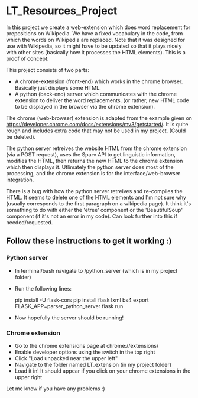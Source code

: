 # LT_Resources_Project

In this project we create a web-extension which does word replacement for prepositions on Wikipedia. We have a fixed vocabulary in the code, from which the words on Wikipedia are replaced. Note that it was designed for use with Wikipedia, so it might have to be updated so that it plays nicely with other sites (basically how it processes the HTML elements). This is a proof of concept. 

This project consists of two parts:
- A chrome-extension (front-end) which works in the chrome browser. Basically just displays some HTML. 
- A python (back-end) server which communicates with the chrome extension to deliver the word replacements. (or rather, new HTML code to be displayed in the browser via the chrome extension). 

The chrome (web-browser) extension is adapted from the example given on https://developer.chrome.com/docs/extensions/mv3/getstarted/. It is quite rough and includes extra code that may not be used in my project. (Could be deleted). 

The python server retreives the website HTML from the chrome extension (via a POST request), uses the Sparv API to get linguistic information, modifies the HTML, then returns the new HTML to the chrome extension which then displays it. Utlimately the python server does most of the processing, and the chrome extension is for the interface/web-browser integration. 

There is a bug with how the python server retreives and re-compiles the HTML. It seems to delete one of the HTML elements and I'm not sure why (usually corresponds to the first paragraph on a wikipedia page). It think it's something to do with either the 'etree' component or the 'BeautifulSoup' component (if it's not an error in my code). Can look further into this if needed/requested. 

## Follow these instructions to get it working :)

### Python server
- In terminal/bash navigate to /python_server (which is in my project folder)
- Run the following lines:
    
    pip install -U flask-cors
    pip install flask lxml bs4
    export FLASK_APP=parser_python_server
    flask run
    
- Now hopefully the server should be running!


### Chrome extension
- Go to the chrome extensions page at chrome://extensions/
- Enable developer options using the switch in the top right
- Click "Load unpacked near the upper left"
- Navigate to the folder named LT_extension (in my project folder)
- Load it in! It should appear if you click on your chrome extensions in the upper right


Let me know if you have any problems :)

